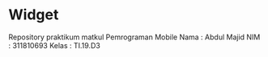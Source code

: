 # Widget
 Repository praktikum matkul Pemrograman Mobile 
 Nama  : Abdul Majid
 NIM   : 311810693
 Kelas : TI.19.D3
